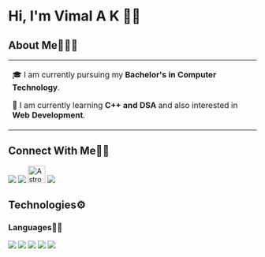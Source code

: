 # Hi, I'm Vimal A K 👋🏼

## About Me🧑🏼‍💻

<table>
  <tr>
    <td valign="center">
      
🎓 I am currently pursuing my **Bachelor's in Computer Technology**.

🌱 I am currently learning **C++ and DSA** and also interested in **Web Development**.





     
    
 </tr>
  </table>
 


## Connect With Me👋🏼

<p align="left">  
<a href="https://twitter.com/Vimal1032003" target="blank"><img src="https://img.icons8.com/color/35/000000/twitter--v2.png"/></a>
<a href="https://www.linkedin.com/in/vimalak/" target="blank"><img src="https://img.icons8.com/color/35/000000/linkedin.png"/></a>
<a href="https://auth.geeksforgeeks.org/user/vimalct20/practice/" target="blank"><img src="https://media.geeksforgeeks.org/wp-content/cdn-uploads/20210420155809/gfg-new-logo.png" alt="Astro08" height="35" width="35"/></a>
<a href="https://www.instagram.com/vimal_a_k/" target="blank"><img src="https://img.icons8.com/fluency/35/000000/instagram-new.png"/></a>

</p>
    
## Technologies⚙️

### Languages✍🏼

<img src="https://img.icons8.com/color/35/000000/html-5--v1.png"/> <img src="https://img.icons8.com/color/35/000000/css3.png"/> <img src="https://img.icons8.com/color/35/000000/javascript--v1.png"/> <img src="https://img.icons8.com/color/35/000000/c-plus-plus-logo.png"/> <img src="https://img.icons8.com/color/35/000000/java-coffee-cup-logo--v2.png"/>











  


